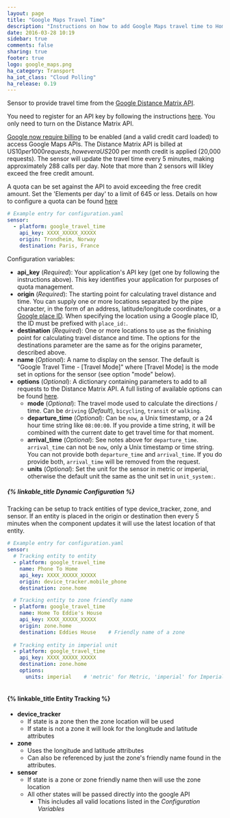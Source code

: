 ```yaml
---
layout: page
title: "Google Maps Travel Time"
description: "Instructions on how to add Google Maps travel time to Home Assistant."
date: 2016-03-28 10:19
sidebar: true
comments: false
sharing: true
footer: true
logo: google_maps.png
ha_category: Transport
ha_iot_class: "Cloud Polling"
ha_release: 0.19
---
```


Sensor to provide travel time from the [Google Distance Matrix API](https://developers.google.com/maps/documentation/distance-matrix/).

You need to register for an API key by following the instructions [here](https://github.com/googlemaps/google-maps-services-python#api-keys). You only need to turn on the Distance Matrix API.

[Google now require billing](https://mapsplatform.googleblog.com/2018/05/introducing-google-maps-platform.html) to be enabled (and a valid credit card loaded) to access Google Maps APIs. The Distance Matrix API is billed at US$10 per 1000 requests, however a US$200 per month credit is applied (20,000 requests). The sensor will update the travel time every 5 minutes, making approximately 288 calls per day. Note that more than 2 sensors will likley exceed the free credit amount.

A quota can be set against the API to avoid exceeding the free credit amount. Set the 'Elements per day' to a limit of 645 or less. Details on how to configure a quota can be found [here](https://developers.google.com/maps/documentation/distance-matrix/usage-and-billing#set-caps)

```yaml
# Example entry for configuration.yaml
sensor:
  - platform: google_travel_time
    api_key: XXXX_XXXXX_XXXXX
    origin: Trondheim, Norway
    destination: Paris, France
```

Configuration variables:

- **api_key** (*Required*): Your application's API key (get one by following the instructions above). This key identifies your application for purposes of quota management.
- **origin** (*Required*): The starting point for calculating travel distance and time. You can supply one or more locations separated by the pipe character, in the form of an address, latitude/longitude coordinates, or a [Google place ID](https://developers.google.com/places/place-id). When specifying the location using a Google place ID, the ID must be prefixed with `place_id:`.
- **destination** (*Required*): One or more locations to use as the finishing point for calculating travel distance and time. The options for the destinations parameter are the same as for the origins parameter, described above.
- **name** (*Optional*): A name to display on the sensor. The default is "Google Travel Time - [Travel Mode]" where [Travel Mode] is the mode set in options for the sensor (see option "mode" below).
- **options** (*Optional*): A dictionary containing parameters to add to all requests to the Distance Matrix API. A full listing of available options can be found [here](https://developers.google.com/maps/documentation/distance-matrix/intro#RequestParameters).
  - **mode** (*Optional*): The travel mode used to calculate the directions / time. Can be `driving` (*Default*), `bicycling`, `transit` or `walking`.
  - **departure_time** (*Optional*): Can be `now`, a Unix timestamp, or a 24 hour time string like `08:00:00`. If you provide a time string, it will be combined with the current date to get travel time for that moment.
  - **arrival_time** (*Optional*): See notes above for `departure_time`. `arrival_time` can not be `now`, only a Unix timestamp or time string. You can not provide both `departure_time` and `arrival_time`. If you do provide both, `arrival_time` will be removed from the request.
  - **units** (*Optional*): Set the unit for the sensor in metric or imperial, otherwise the default unit the same as the unit set in `unit_system:`.

##### {% linkable_title Dynamic Configuration %}

Tracking can be setup to track entities of type device_tracker, zone, and sensor. If an entity is placed in the origin or destination then every 5 minutes when the component updates it will use the latest location of that entity.

```yaml
# Example entry for configuration.yaml
sensor:
  # Tracking entity to entity
  - platform: google_travel_time
    name: Phone To Home
    api_key: XXXX_XXXXX_XXXXX
    origin: device_tracker.mobile_phone
    destination: zone.home

  # Tracking entity to zone friendly name
  - platform: google_travel_time
    name: Home To Eddie's House
    api_key: XXXX_XXXXX_XXXXX
    origin: zone.home
    destination: Eddies House    # Friendly name of a zone
    
  # Tracking entity in imperial unit
  - platform: google_travel_time
    api_key: XXXX_XXXXX_XXXXX
    destination: zone.home
    options:
      units: imperial    # 'metric' for Metric, 'imperial' for Imperial
    
```

#### {% linkable_title Entity Tracking %}

- **device_tracker**
  - If state is a zone then the zone location will be used
  - If state is not a zone it will look for the longitude and latitude attributes
- **zone**
  - Uses the longitude and latitude attributes
  - Can also be referenced by just the zone's friendly name found in the attributes.
- **sensor**
  - If state is a zone or zone friendly name then will use the zone location
  - All other states will be passed directly into the google API
    - This includes all valid locations listed in the *Configuration Variables*

